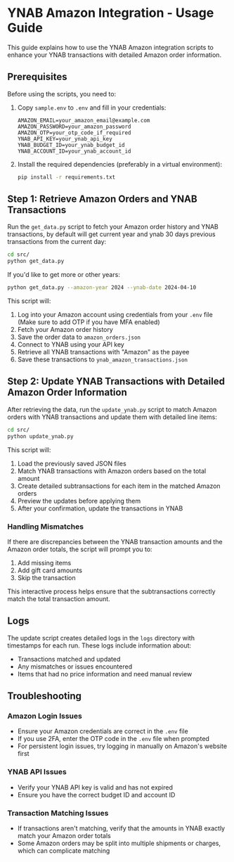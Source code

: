 # YNAB Amazon Integration - Usage Guide

This guide explains how to use the YNAB Amazon integration scripts to enhance your YNAB transactions with detailed Amazon order information.

## Prerequisites

Before using the scripts, you need to:

1. Copy `sample.env` to `.env` and fill in your credentials:
   ```
   AMAZON_EMAIL=your_amazon_email@example.com
   AMAZON_PASSWORD=your_amazon_password
   AMAZON_OTP=your_otp_code_if_required
   YNAB_API_KEY=your_ynab_api_key
   YNAB_BUDGET_ID=your_ynab_budget_id
   YNAB_ACCOUNT_ID=your_ynab_account_id
   ```

2. Install the required dependencies (preferably in a virtual environment):
   ```bash
   pip install -r requirements.txt
   ```

## Step 1: Retrieve Amazon Orders and YNAB Transactions

Run the `get_data.py` script to fetch your Amazon order history and YNAB transactions, by default will get current year and ynab 30 days previous transactions from the current day:

```bash
cd src/
python get_data.py
```

If you'd like to get more or other years:
```bash
python get_data.py --amazon-year 2024 --ynab-date 2024-04-10
```

This script will:
1. Log into your Amazon account using credentials from your `.env` file (Make sure to add OTP if you have MFA enabled)
2. Fetch your Amazon order history
3. Save the order data to `amazon_orders.json`
4. Connect to YNAB using your API key
5. Retrieve all YNAB transactions with "Amazon" as the payee
6. Save these transactions to `ynab_amazon_transactions.json`

## Step 2: Update YNAB Transactions with Detailed Amazon Order Information

After retrieving the data, run the `update_ynab.py` script to match Amazon orders with YNAB transactions and update them with detailed line items:

```bash
cd src/
python update_ynab.py
```

This script will:
1. Load the previously saved JSON files
2. Match YNAB transactions with Amazon orders based on the total amount
3. Create detailed subtransactions for each item in the matched Amazon orders
4. Preview the updates before applying them
5. After your confirmation, update the transactions in YNAB

### Handling Mismatches

If there are discrepancies between the YNAB transaction amounts and the Amazon order totals, the script will prompt you to:
1. Add missing items
2. Add gift card amounts
3. Skip the transaction

This interactive process helps ensure that the subtransactions correctly match the total transaction amount.

## Logs

The update script creates detailed logs in the `logs` directory with timestamps for each run. These logs include information about:
- Transactions matched and updated
- Any mismatches or issues encountered
- Items that had no price information and need manual review

## Troubleshooting

### Amazon Login Issues
- Ensure your Amazon credentials are correct in the `.env` file
- If you use 2FA, enter the OTP code in the `.env` file when prompted
- For persistent login issues, try logging in manually on Amazon's website first

### YNAB API Issues
- Verify your YNAB API key is valid and has not expired
- Ensure you have the correct budget ID and account ID

### Transaction Matching Issues
- If transactions aren't matching, verify that the amounts in YNAB exactly match your Amazon order totals
- Some Amazon orders may be split into multiple shipments or charges, which can complicate matching 